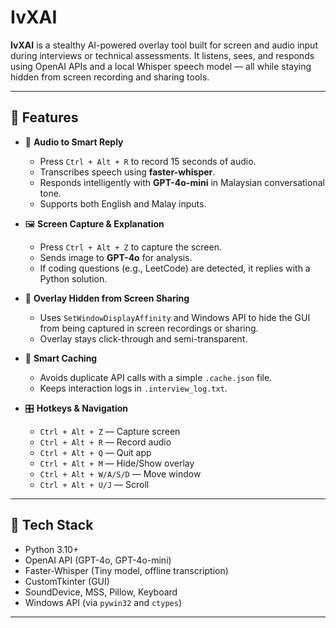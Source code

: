 # IvXAI

**IvXAI** is a stealthy AI-powered overlay tool built for screen and audio input during interviews or technical assessments. It listens, sees, and responds using OpenAI APIs and a local Whisper speech model — all while staying hidden from screen recording and sharing tools.

---

## 🚀 Features

- 🎤 **Audio to Smart Reply**
  - Press `Ctrl + Alt + R` to record 15 seconds of audio.
  - Transcribes speech using **faster-whisper**.
  - Responds intelligently with **GPT-4o-mini** in Malaysian conversational tone.
  - Supports both English and Malay inputs.

- 🖼️ **Screen Capture & Explanation**
  - Press `Ctrl + Alt + Z` to capture the screen.
  - Sends image to **GPT-4o** for analysis.
  - If coding questions (e.g., LeetCode) are detected, it replies with a Python solution.

- 🫥 **Overlay Hidden from Screen Sharing**
  - Uses `SetWindowDisplayAffinity` and Windows API to hide the GUI from being captured in screen recordings or sharing.
  - Overlay stays click-through and semi-transparent.

- 🧠 **Smart Caching**
  - Avoids duplicate API calls with a simple `.cache.json` file.
  - Keeps interaction logs in `.interview_log.txt`.

- 🎛️ **Hotkeys & Navigation**
  - `Ctrl + Alt + Z` — Capture screen  
  - `Ctrl + Alt + R` — Record audio  
  - `Ctrl + Alt + Q` — Quit app  
  - `Ctrl + Alt + M` — Hide/Show overlay  
  - `Ctrl + Alt + W/A/S/D` — Move window  
  - `Ctrl + Alt + U/J` — Scroll

---

## 🧪 Tech Stack

- Python 3.10+
- OpenAI API (GPT-4o, GPT-4o-mini)
- Faster-Whisper (Tiny model, offline transcription)
- CustomTkinter (GUI)
- SoundDevice, MSS, Pillow, Keyboard
- Windows API (via `pywin32` and `ctypes`)

---
